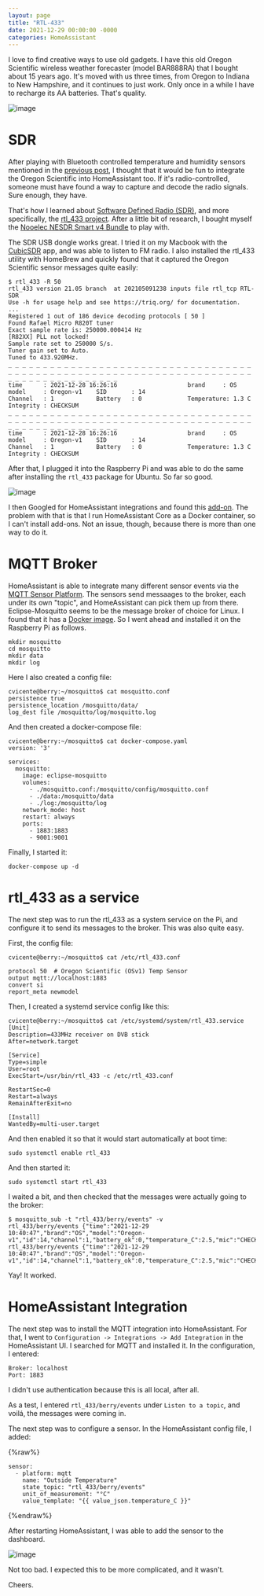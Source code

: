 ```yaml
---
layout: page
title: "RTL-433"
date: 2021-12-29 00:00:00 -0000
categories: HomeAssistant
---
```


I love to find creative ways to use old gadgets. I have this old Oregon Scientific wireless weather forecaster (model BAR888RA) that I bought about 15 years ago. It's moved with us three times, from Oregon to Indiana to New Hampshire, and it continues to just work. Only once in a while I have to recharge its AA batteries. That's quality.

![image](/images/os_panel.jpeg)

# SDR

After playing with Bluetooth controlled temperature and humidity sensors mentioned in the [previous post](https://cvicente.github.io/homeassistant/2021/09/24/ESP32.html), I thought that it would be fun to integrate
the Oregon Scientific into HomeAssistant too. If it's radio-controlled, someone must have found a way to capture and
decode the radio signals. Sure enough, they have.

That's how I learned about [Software Defined Radio (SDR)](https://en.wikipedia.org/wiki/Software-defined_radio), and more
specifically, the [rtl_433 project](https://github.com/merbanan/rtl_433). After a little bit of research, I bought myself the
[Nooelec NESDR Smart v4 Bundle](https://www.amazon.com/dp/B01GDN1T4S/ref=cm_sw_em_r_mt_dp_NK3RNE3XMYSKTB3JC17J) to play with.

The SDR USB dongle works great. I tried it on my Macbook with the [CubicSDR](https://cubicsdr.com/) app, and was able to listen to FM radio. I also installed the rtl_433 utility with HomeBrew and quickly found that it captured the Oregon Scientific sensor messages quite easily:

```
$ rtl_433 -R 50
rtl_433 version 21.05 branch  at 202105091238 inputs file rtl_tcp RTL-SDR
Use -h for usage help and see https://triq.org/ for documentation.
...
Registered 1 out of 186 device decoding protocols [ 50 ]
Found Rafael Micro R820T tuner
Exact sample rate is: 250000.000414 Hz
[R82XX] PLL not locked!
Sample rate set to 250000 S/s.
Tuner gain set to Auto.
Tuned to 433.920MHz.
_ _ _ _ _ _ _ _ _ _ _ _ _ _ _ _ _ _ _ _ _ _ _ _ _ _ _ _ _ _ _ _ _ _ _ _ _ _ _ _ _ _ _ _ _ _ _ _ _ _ _ _ _ _ _ _ _ _ _ _ _ _ _ _ _ _ _ _ _ _ _ _ _ _ _ _ _ _ _ _ _ _ _ _ _ _
time      : 2021-12-28 16:26:16                    brand     : OS
model     : Oregon-v1    SID       : 14
Channel   : 1            Battery   : 0             Temperature: 1.3 C        Integrity : CHECKSUM
_ _ _ _ _ _ _ _ _ _ _ _ _ _ _ _ _ _ _ _ _ _ _ _ _ _ _ _ _ _ _ _ _ _ _ _ _ _ _ _ _ _ _ _ _ _ _ _ _ _ _ _ _ _ _ _ _ _ _ _ _ _ _ _ _ _ _ _ _ _ _ _ _ _ _ _ _ _ _ _ _ _ _ _ _ _
time      : 2021-12-28 16:26:16                    brand     : OS
model     : Oregon-v1    SID       : 14
Channel   : 1            Battery   : 0             Temperature: 1.3 C        Integrity : CHECKSUM
```

After that, I plugged it into the Raspberry Pi and was able to do the same after installing the `rtl_433` package for Ubuntu. So far so good.

![image](/images/berry_sdr.png)

I then Googled for HomeAssistant integrations and found this [add-on](https://community.home-assistant.io/t/home-assistant-add-on-rtl-433-with-mqtt-auto-discovery/260665). The problem with that is that I run HomeAssistant Core as a Docker container, so I can't install add-ons. Not an issue, though, because there is more than one way to do it.

# MQTT Broker

HomeAssistant is able to integrate many different sensor events via the [MQTT Sensor Platform](https://www.home-assistant.io/integrations/sensor.mqtt/). The sensors send messaages to the broker, each under its own "topic", and HomeAssistant can pick them up from there. Eclipse-Mosquitto seems to be the message broker of choice for Linux. I found that it has a [Docker image](https://hub.docker.com/_/eclipse-mosquitto). So I went ahead and installed it on the Raspberry Pi as follows.

```
mkdir mosquitto
cd mosquitto
mkdir data
mkdir log
```

Here I also created a config file:

```
cvicente@berry:~/mosquitto$ cat mosquitto.conf
persistence true
persistence_location /mosquitto/data/
log_dest file /mosquitto/log/mosquitto.log
```

And then created a docker-compose file:

```
cvicente@berry:~/mosquitto$ cat docker-compose.yaml
version: '3'

services:
  mosquitto:
    image: eclipse-mosquitto
    volumes:
      - ./mosquitto.conf:/mosquitto/config/mosquitto.conf
      - ./data:/mosquitto/data
      - ./log:/mosquitto/log
    network_mode: host
    restart: always
    ports:
      - 1883:1883
      - 9001:9001
```

Finally, I started it:

```
docker-compose up -d
```

# rtl_433 as a service

The next step was to run the rtl_433 as a system service on the Pi, and configure it to send its messages to the broker. This was also quite easy.

First, the config file:

```
cvicente@berry:~/mosquitto$ cat /etc/rtl_433.conf

protocol 50  # Oregon Scientific (OSv1) Temp Sensor
output mqtt://localhost:1883
convert si
report_meta newmodel
```

Then, I created a systemd service config like this:

```
cvicente@berry:~/mosquitto$ cat /etc/systemd/system/rtl_433.service
[Unit]
Description=433MHz receiver on DVB stick
After=network.target

[Service]
Type=simple
User=root
ExecStart=/usr/bin/rtl_433 -c /etc/rtl_433.conf

RestartSec=0
Restart=always
RemainAfterExit=no

[Install]
WantedBy=multi-user.target
```

And then enabled it so that it would start automatically at boot time:

```
sudo systemctl enable rtl_433
```

And then started it:

```
sudo systemctl start rtl_433
```

I waited a bit, and then checked that the messages were actually going to the broker:

```
$ mosquitto_sub -t "rtl_433/berry/events" -v
rtl_433/berry/events {"time":"2021-12-29 10:40:47","brand":"OS","model":"Oregon-v1","id":14,"channel":1,"battery_ok":0,"temperature_C":2.5,"mic":"CHECKSUM"}
rtl_433/berry/events {"time":"2021-12-29 10:40:47","brand":"OS","model":"Oregon-v1","id":14,"channel":1,"battery_ok":0,"temperature_C":2.5,"mic":"CHECKSUM"}
```

Yay! It worked.

# HomeAssistant Integration

The next step was to install the MQTT integration into HomeAssistant. For that, I went to `Configuration -> Integrations -> Add Integration` in the HomeAssistant UI. I searched
for MQTT and installed it. In the configuration, I entered:

```
Broker: localhost
Port: 1883
```

I didn't use authentication because this is all local, after all.

As a test, I entered `rtl_433/berry/events` under `Listen to a topic`, and voilá, the messages were coming in.

The next step was to configure a sensor. In the HomeAssistant config file, I added:

{%raw%}
```
sensor:
  - platform: mqtt
    name: "Outside Temperature"
    state_topic: "rtl_433/berry/events"
    unit_of_measurement: "°C"
    value_template: "{{ value_json.temperature_C }}"
```
{%endraw%}

After restarting HomeAssistant, I was able to add the sensor to the dashboard.

![image](/images/ha_dash_outside_temp.png)

Not too bad. I expected this to be more complicated, and it wasn't.

Cheers.
